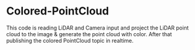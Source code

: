 # Colored-PointCloud
This code is reading LiDAR and Camera input and project the LiDAR point cloud to the image &amp; generate the point cloud with color. After that publishing the colored PointCloud topic in realtime.
